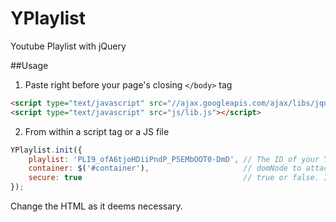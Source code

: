 YPlaylist
=================

Youtube Playlist with jQuery

##Usage

1. Paste right before your page's closing `</body>` tag
```html
<script type="text/javascript" src="//ajax.googleapis.com/ajax/libs/jquery/2.0.0/jquery.min.js"></script>
<script type="text/javascript" src="js/lib.js"></script>
```

2. From within a script tag or a JS file
```javascript
YPlaylist.init({
    playlist: 'PLI9_ofA6tjoHDiiPndP_P5EMbOOT0-DmD', // The ID of your Youtube Playlist
    container: $('#container'),                     // domNode to attach to
    secure: true                                    // true or false. If true all URLs starting with HTTPS
});
```

Change the HTML as it deems necessary.
